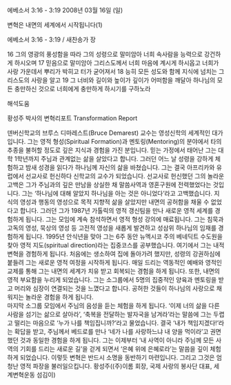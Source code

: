 에베소서 3:16 - 3:19 
2008년 03월 16일 (일)

변혁은 내면의 세계에서 시작됩니다(1)



에베소서 3:16 - 3:19 / 새찬송가  장


16 그의 영광의 풍성함을 따라 그의 성령으로 말미암아 너희 속사람을 능력으로 강건하게 하시오며 17 믿음으로 말미암아 그리스도께서 너희 마음에 계시게 하시옵고 너희가 사랑 가운데서 뿌리가 박히고 터가 굳어져서 18 능히 모든 성도와 함께 지식에 넘치는 그리스도의 사랑을 알고 19 그 너비와 길이와 높이가 깊이가 어떠함을 깨달아 하나님의 모든 충만하신 것으로 너희에게 충만하게 하시기를 구하노라

해석도움





황성주 박사의 변혁리포트
Transformation Report



덴버신학교의 브루스 디마레스트(Bruce Demarest) 교수는 영성신학의 세계적인 대가입니다. 그는 영적 형성(Spiritual Formation)과 멘토링(Mentoring)의 분야에서 타의 추종을 불허할 정도로 깊은 지식과 경험을 가진 분입니다. 믿는 가정에서 태어난 그는 대학 1학년까지 주님과 관계없는 삶을 살았다고 합니다. 그러던 어느 날 성령을 강하게 체험하고 밤새 성경을 읽다가 하나님께 자신의 삶을 바쳤습니다. 그는 결국 아프리카와 유럽에서 선교사로 헌신하다 신학교의 교수가 되었습니다. 
선교사로 헌신했던 그의 놀라운 고백은 그가 주님과의 깊은 만남을 상실한 채 말씀사역과 영혼구원에 전력했었다는 것입니다. 그는 ‘하나님에 대해 알았지 하나님을 아는 것은 아니었다’라고 고백했습니다. 지식의 영성과 행동의 영성으로 목적 지향적 삶을 살았지만 내면의 공허함을 채울 수 없었다고 합니다. 그러던 그가 1987년 가톨릭의 영적 갱신팀을 만나 새로운 영적 세계를 경험하게 됩니다. 그는 모임에 계속 참석하면서 영적 형성 강의에 매료됩니다. 그는 침묵과 고독의 영성, 묵상의 영성 등 고전적 영성을 새롭게 발견하고 성삼위 하나님의 임재를 경험하게 됩니다. 
1995년 안식년을 맞아 그는 6주 동안 뉴멕시코 주의 베네딕트 수도원을 찾아 영적 지도(spiritual direction)라는 집중코스를 공부했습니다. 여기에서 그는 내적 변혁을 경험하게 됩니다. 처음에는 생소하여 집에 돌아가려 했지만, 성령의 강권하심에 붙들려 그는 새로운 영적 여정을 시작하게 됩니다. 매일 드리는 역동적인 예배와 영적인 교제를 통해 그는 내면의 세계가 치유 받고 회복되는 경험을 하게 됩니다. 또한, 내면의 영적 부요함을 누리게 되었습니다. 그는 소그룹에서 5명의 집중적인 양육과 멘토링을 받고 머리와 심장이 연결되는 것을 느꼈다고 합니다. 공허한 것들이 하나님의 사랑으로 채워지는 놀라운 경험을 하게 됩니다.     
마지막 소그룹 모임에서 주님의 음성을 듣는 체험을 하게 됩니다. ‘이제 너의 삶을 다른 사람을 섬기는 삶으로 살아라’, ‘축복을 전달하는 발자국을 남겨라’라는 말씀에 그는 두렵고 떨리는 마음으로 ‘누가 나를 책임집니까?’라고 물었습니다. 결국 ‘내가 책임지겠다!’라는 확답을 받고, 주님께서 베드로를 만나 ‘네가 나를 사랑하느냐 내 양을 먹이라’고 권면했던 것과 동일한 경험을 하게 됩니다. 그는 이제부터 ‘내 사역이 아니라 주님께 모든 사역의 기회를 드리는 새로운 길’을 걷게 되면서 ‘은혜 위에 은혜로라’는 말씀을 깊이 체험하게 되었습니다. 이렇듯 변혁은 반드시 소명을 동반하기 마련입니다. 그리고 그것은 엄청난 영적 파장을 불러일으킵니다. 
황성주((주)이롬 회장, 국제 사랑의 봉사단 대표, 세계변혁운동 섬김이)
